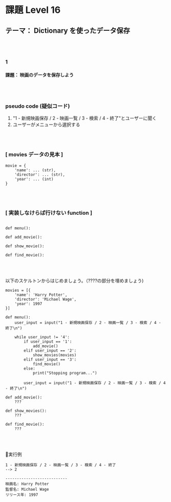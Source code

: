 # 課題  Level 16
## テーマ： Dictionary を使ったデータ保存

<br></br>
### 1
#### 課題： 映画のデータを保存しよう
<br></br>
### pseudo code (疑似コード)
1. "1 - 新規映画保存 / 2 - 映画一覧 / 3 - 検索 / 4 - 終了"とユーザーに聞く
2. ユーザーがメニューから選択する


<br></br>
### [ movies データの見本 ]
```python:
movie = {
    'name': ... (str),
    'director': ... (str),
    'year': ... (int)
}
```


<br></br>
### [ 実装しなけらば行けない function ]
```python:

def menu():

def add_movie():

def show_movie():

def find_movie():


```

<br></br>
以下のスケルトンからはじめましょう。（????の部分を埋めましょう)
```python:
movies = [{
    'name': 'Harry Potter',
    'director': 'Michael Wage',
    'year': 1997
}]

def menu():
    user_input = input("1 - 新規映画保存 / 2 - 映画一覧 / 3 - 検索 / 4 - 終了\n")

    while user_input != '4':
        if user_input == '1':
            add_movie()
        elif user_input == '2':
            show_movies(movies)
        elif user_input == '3':
            find_movie()
        else:
            print("Stopping program...")
            
        user_input = input("1 - 新規映画保存 / 2 - 映画一覧 / 3 - 検索 / 4 - 終了\n")

def add_movie():
    ???

def show_movies():
    ???

def find_movie():
    ???


```

<br></br>
実行例
```
1 - 新規映画保存 / 2 - 映画一覧 / 3 - 検索 / 4 - 終了
--> 2

---------------------------
映画名: Harry Potter
監督名: Michael Wage
リリース年: 1997
```